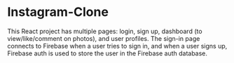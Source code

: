 # Instagram-Clone
This React project has multiple pages: login, sign up, dashboard (to view/like/comment on photos), and user profiles. The sign-in page connects to Firebase when a user tries to sign in, and when a user signs up, Firebase auth is used to store the user in the Firebase auth database. 
